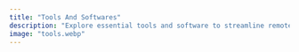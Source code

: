 ```yaml
---
title: "Tools And Softwares"
description: "Explore essential tools and software to streamline remote work, improve communication, and boost efficiency."
image: "tools.webp"
---
```

